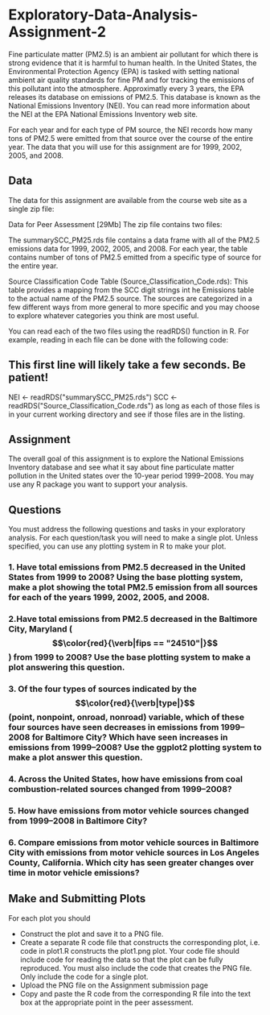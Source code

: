 # Exploratory-Data-Analysis-Assignment-2

Fine particulate matter (PM2.5) is an ambient air pollutant for which there is strong evidence that it is harmful to human health. In the United States, the Environmental Protection Agency (EPA) is tasked with setting national ambient air quality standards for fine PM and for tracking the emissions of this pollutant into the atmosphere. Approximatly every 3 years, the EPA releases its database on emissions of PM2.5. This database is known as the National Emissions Inventory (NEI). You can read more information about the NEI at the EPA National Emissions Inventory web site.

For each year and for each type of PM source, the NEI records how many tons of PM2.5 were emitted from that source over the course of the entire year. The data that you will use for this assignment are for 1999, 2002, 2005, and 2008.

## Data 

The data for this assignment are available from the course web site as a single zip file:

Data for Peer Assessment [29Mb]
The zip file contains two files:

The summarySCC_PM25.rds file contains a data frame with all of the PM2.5 emissions data for 1999, 2002, 2005, and 2008. For each year, the table contains number of tons of PM2.5 emitted from a specific type of source for the entire year.

Source Classification Code Table (Source_Classification_Code.rds): This table provides a mapping from the SCC digit strings int he Emissions table to the actual name of the PM2.5 source. The sources are categorized in a few different ways from more general to more specific and you may choose to explore whatever categories you think are most useful. 

You can read each of the two files using the readRDS() function in R. For example, reading in each file can be done with the following code:

## This first line will likely take a few seconds. Be patient!
NEI <- readRDS("summarySCC_PM25.rds")
SCC <- readRDS("Source_Classification_Code.rds")
as long as each of those files is in your current working directory and see if those files are in the listing.

## Assignment

The overall goal of this assignment is to explore the National Emissions Inventory database and see what it say about fine particulate matter pollution in the United states over the 10-year period 1999–2008. You may use any R package you want to support your analysis.

## Questions

You must address the following questions and tasks in your exploratory analysis. For each question/task you will need to make a single plot. Unless specified, you can use any plotting system in R to make your plot.

### 1. Have total emissions from PM2.5 decreased in the United States from 1999 to 2008? Using the base plotting system, make a plot showing the total PM2.5 emission from all sources for each of the years 1999, 2002, 2005, and 2008.
### 2.Have total emissions from PM2.5 decreased in the Baltimore City, Maryland ($$\color{red}{\verb|fips == "24510"|}$$) from 1999 to 2008? Use the base plotting system to make a plot answering this question.
### 3. Of the four types of sources indicated by the $$\color{red}{\verb|type|}$$ (point, nonpoint, onroad, nonroad) variable, which of these four sources have seen decreases in emissions from 1999–2008 for Baltimore City? Which have seen increases in emissions from 1999–2008? Use the ggplot2 plotting system to make a plot answer this question.
### 4. Across the United States, how have emissions from coal combustion-related sources changed from 1999–2008?
### 5. How have emissions from motor vehicle sources changed from 1999–2008 in Baltimore City?
### 6. Compare emissions from motor vehicle sources in Baltimore City with emissions from motor vehicle sources in Los Angeles County, California. Which city has seen greater changes over time in motor vehicle emissions?

## Make and Submitting Plots

For each plot you should

* Construct the plot and save it to a PNG file.
* Create a separate R code file that constructs the corresponding plot, i.e. code in plot1.R constructs the plot1.png plot. Your code file should include code for reading the data so that the plot can be fully reproduced. You must also include the code that creates the PNG file. Only include the code for a single plot.
* Upload the PNG file on the Assignment submission page
* Copy and paste the R code from the corresponding R file into the text box at the appropriate point in the peer assessment.
